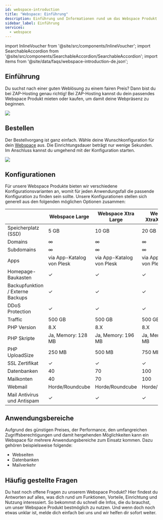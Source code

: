 ```yaml
---
id: webspace-introduction
title: "Webspace: Einführung"
description: Einführung und Informationen rund um das Webspace Produkt von ZAP-Hosting - ZAP-Hosting.com Dokumentation
sidebar_label: Einführung
services:
  - webspace
---
```


import InlineVoucher from '@site/src/components/InlineVoucher';
import SearchableAccordion from '@site/src/components/SearchableAccordion/SearchableAccordion';
import items from '@site/data/faqs/webspace-introduction-de.json';

## Einführung

Du suchst nach einer guten Weblösung zu einem fairen Preis? Dann bist du bei ZAP-Hosting genau richtig! Bei ZAP-Hosting kannst du dein passendes Webspace Produkt mieten oder kaufen, um damit deine Webpräsenz zu beginnen. 

![](https://screensaver01.zap-hosting.com/index.php/s/F7xgZegrYLECQfW/preview)

<InlineVoucher />

## Bestellen

Der Bestellvorgang ist ganz einfach. Wähle deine Wunschkonfiguration für dein [Webspace](https://zap-hosting.com/de/webhosting-webspace-mieten/) aus. Die Einrichtungsdauer beträgt nur wenige Sekunden. Im Anschluss kannst du umgehend mit der Konfiguration starten. 

![](https://screensaver01.zap-hosting.com/index.php/s/5aw46HPDasEHPST/preview)

## Konfigurationen

Für unsere Webspace Produkte bieten wir verschiedene Konfigurationsvarianten an, womit für jeden Anwendungsfall die passende Konfiguration zu finden sein sollte. Unsere Konfigurationen stellen sich generell aus den folgenden möglichen Optionen zusammen:

|                                  | Webspace Large            | Webspace Xtra Large       | Webspace XtraXtra Large   |
| -------------------------------- | ------------------------- | ------------------------- | ------------------------- |
| Speicherplatz (SSD)              | 5 GB                      | 10 GB                     | 20 GB                     |
| Domains                          | ∞                         | ∞                         | ∞                         |
| Subdomains                       | ∞                         | ∞                         | ∞                         |
| Apps                             | via App-Katalog von Plesk | via App-Katalog von Plesk | via App-Katalog von Plesk |
| Homepage-Baukasten               | ✓                         | ✓                         | ✓                         |
| Backupfunktion / Externe Backups | ✓                         | ✓                         | ✓                         |
| DDoS Protection                  | ✓                         | ✓                         | ✓                         |
| Traffic                          | 500 GB                    | 500 GB                    | 500 GB                    |
| PHP Version                      | 8.X                       | 8.X                       | 8.X                       |
| PHP Skripte                      | Ja, Memory: 128 MB        | Ja, Memory: 196 MB        | Ja, Memory: 256 MB        |
| PHP UploadSize                   | 250 MB                    | 500 MB                    | 750 MB                    |
| SSL Zertifikat                   | ✓                         | ✓                         | ✓                         |
| Datenbanken                      | 40                        | 70                        | 100                       |
| Mailkonten                       | 40                        | 70                        | 100                       |
| Webmail                          | Horde/Roundcube           | Horde/Roundcube           | Horde/Roundcube           |
| Mail Antivirus und Antispam      | ✓                         | ✓                         | ✓                         |



## Anwendungsbereiche

Aufgrund des günstigen Preises, der Performance, den umfangreichen Zugriffsberechtigungen und damit hergehenden Möglichkeiten kann ein Webspace für mehrere Anwendungsbereiche zum Einsatz kommen. Dazu gehören beispielsweise folgende: 

- Webseiten 
- Datenbanken
- Mailverkehr

## Häufig gestellte Fragen
Du hast noch offene Fragen zu unserem Webspace Produkt? Hier findest du Antworten auf alles, was dich rund um Funktionen, Vorteile, Einrichtung und Nutzung interessiert. So bekommst du schnell die Infos, die du brauchst, um unser Webspace Produkt bestmöglich zu nutzen. Und wenn doch noch etwas unklar ist, melde dich einfach bei uns und wir helfen dir sofort weiter.
<SearchableAccordion items={items} />
